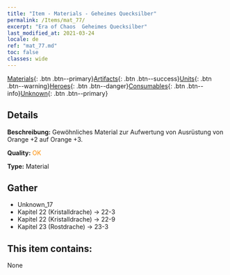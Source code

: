 ```yaml
---
title: "Item - Materials - Geheimes Quecksilber"
permalink: /Items/mat_77/
excerpt: "Era of Chaos  Geheimes Quecksilber"
last_modified_at: 2021-03-24
locale: de
ref: "mat_77.md"
toc: false
classes: wide
---
```

 [Materials](/de/Items/){: .btn .btn--primary}[Artifacts](/de/Items/Artifacts/){: .btn .btn--success}[Units](/de/Items/Units/){: .btn .btn--warning}[Heroes](/de/Items/Heroes/){: .btn .btn--danger}[Consumables](/de/Items/Consumables/){: .btn .btn--info}[Unknown](/de/Items/Unknown/){: .btn .btn--primary}

## Details
 **Beschreibung:** Gewöhnliches Material zur Aufwertung von Ausrüstung von Orange +2 auf Orange +3.

 **Quality:** <span style="color: #FF8C00">OK</span>

 **Type:** Material

## Gather

*    Unknown_17 
*    Kapitel 22 (Kristalldrache) -> 22-3 
*    Kapitel 22 (Kristalldrache) -> 22-9 
*    Kapitel 23 (Rostdrache) -> 23-3 

## This item contains:

  None

